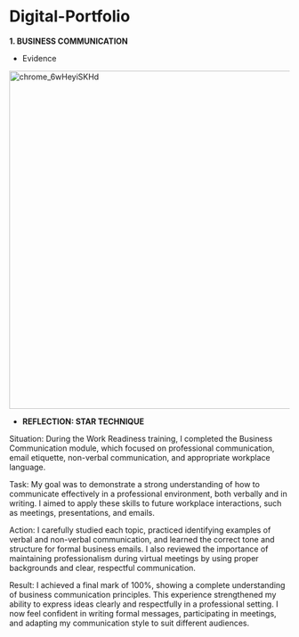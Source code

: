 # Digital-Portfolio
**1. BUSINESS COMMUNICATION**

- Evidence
 <img width="1366" height="607" alt="chrome_6wHeyiSKHd" src="https://github.com/user-attachments/assets/db014a1b-8728-467f-8d5f-687b5c87ee57" />

- **REFLECTION: STAR TECHNIQUE**
  
Situation:
During the Work Readiness training, I completed the Business Communication module, which focused on professional communication, email etiquette, non-verbal communication, and appropriate workplace language.

Task:
My goal was to demonstrate a strong understanding of how to communicate effectively in a professional environment, both verbally and in writing. I aimed to apply these skills to future workplace interactions, such as meetings, presentations, and emails.

Action:
I carefully studied each topic, practiced identifying examples of verbal and non-verbal communication, and learned the correct tone and structure for formal business emails. I also reviewed the importance of maintaining professionalism during virtual meetings by using proper backgrounds and clear, respectful communication.

Result:
I achieved a final mark of 100%, showing a complete understanding of business communication principles. This experience strengthened my ability to express ideas clearly and respectfully in a professional setting. I now feel confident in writing formal messages, participating in meetings, and adapting my communication style to suit different audiences.

